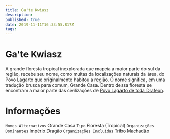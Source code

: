 ```yaml
---
title: Ga'te Kwiasz
description: 
published: true
date: 2019-11-11T16:33:55.817Z
tags: 
---
```


<!-- SUBTITLE: Visão geral sobre Ga'te Kwiasz -->

# Ga'te Kwiasz
A grande floresta tropical inexplorada que mapeia a maior parte do sul da região, recebe seu nome, como muitas da localizações naturais da área, do Povo Lagarto que originalmente habitou a região. O nome significa, em uma tradução brusca para comum, Grande Casa. Dentro dessa floresta se encontram a maior parte das civilizações de [Povo Lagarto de toda Drafeon](http://localhost/lugares/plano-material/drafeon/sudeste-de-drafeon/etnias-do-sudeste-de-drafeon/povo-lagarto-do-sudeste-de-drafeon#povo-lagarto-do-sudeste-de-drafeon).

# Informações
`Nomes Alternativos` Grande Casa 
`Tipo` Floresta (Tropical)
`Organizações Dominantes` [Império Dragão](http://localhost/faccoes/nacoes/imperio-dragao#imperio-dragao)
`Organizações Incluídas` [Tribo Machadão](http://localhost/faccoes/faccoes-independentes/tribo-machadao#tribo-machadao)

